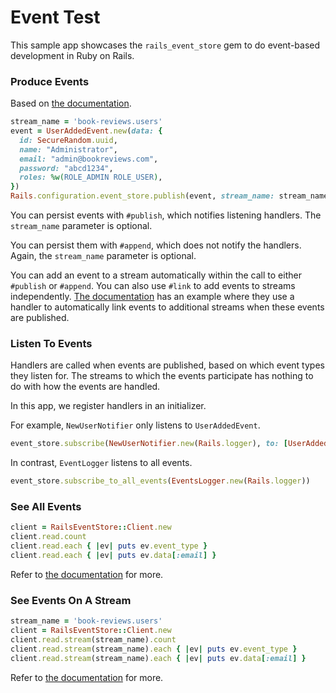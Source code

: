 # Event Test

This sample app showcases the `rails_event_store` gem to do event-based
development in Ruby on Rails.

### Produce Events

Based on [the documentation](https://railseventstore.org/docs/v2/publish/).

```ruby
stream_name = 'book-reviews.users'
event = UserAddedEvent.new(data: {
  id: SecureRandom.uuid,
  name: "Administrator",
  email: "admin@bookreviews.com",
  password: "abcd1234",
  roles: %w(ROLE_ADMIN ROLE_USER),
})
Rails.configuration.event_store.publish(event, stream_name: stream_name)
```

You can persist events with `#publish`, which notifies listening handlers.  The
`stream_name` parameter is optional.

You can persist them with `#append`, which does not notify the handlers.  Again,
the `stream_name` parameter is optional.

You can add an event to a stream automatically within the call to either
`#publish` or `#append`.  You can also use `#link` to add events to streams
independently.  [The documentation](https://railseventstore.org/docs/v2/link/)
has an example where they use a handler to automatically link events to
additional streams when these events are published.

### Listen To Events

Handlers are called when events are published, based on which event types they
listen for.  The streams to which the events participate has nothing to do with
how the events are handled.

In this app, we register handlers in an initializer.

For example, `NewUserNotifier` only listens to `UserAddedEvent`.

```ruby
event_store.subscribe(NewUserNotifier.new(Rails.logger), to: [UserAddedEvent])
```

In contrast, `EventLogger` listens to all events.

```ruby
event_store.subscribe_to_all_events(EventsLogger.new(Rails.logger))
```

### See All Events

```ruby
client = RailsEventStore::Client.new
client.read.count
client.read.each { |ev| puts ev.event_type }
client.read.each { |ev| puts ev.data[:email] }
```

Refer to [the documentation](https://railseventstore.org/docs/v2/read/) for
more.

### See Events On A Stream

```ruby
stream_name = 'book-reviews.users'
client = RailsEventStore::Client.new
client.read.stream(stream_name).count
client.read.stream(stream_name).each { |ev| puts ev.event_type }
client.read.stream(stream_name).each { |ev| puts ev.data[:email] }
```

Refer to [the documentation](https://railseventstore.org/docs/v2/read/) for
more.
